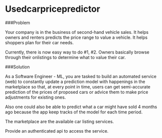 # Usedcarpricepredictor

###Problem

Your company is in the business of second-hand vehicle sales.
It helps owners and renters predicts the price range to value a vehicle.
It helps shoppers plan for their car needs.

Currently, there is now easy way to do #1, #2. Owners basically browse through their onlistings to determine what  to value their car.

###Solution

As a Software Engineer - ML, you are tasked to build an automated service (web) to constantly update a prediction model with happenings in the marketplace so that, at every point in time, users can get semi-accurate prediction of the prices of proposed cars or advice them to make price adjustments for existing ones.

Also one could also be able to predict what a car might have sold 4 months ago because the app keep tracks of the model for each time period.

The marketplace are the available car listing services.

Provide an authenticated api to access the service.
